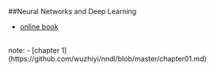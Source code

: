 ##Neural Networks and Deep Learning
- [online book](http://neuralnetworksanddeeplearning.com/)
</br>
note:
- [chapter 1](https://github.com/wuzhiyi/nndl/blob/master/chapter01.md)
